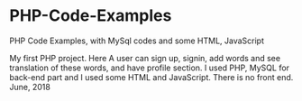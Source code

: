 # PHP-Code-Examples
PHP Code Examples, with MySql codes and some HTML, JavaScript

My first PHP project. Here A user can sign up, signin, add words and see translation of these words, and have profile section. 
I used PHP, MySQL for back-end part and I used some HTML and JavaScript. There is no front end. June, 2018 
